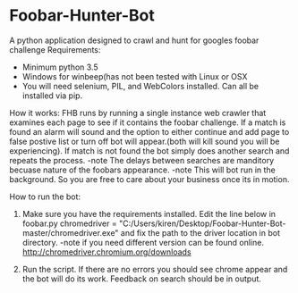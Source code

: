 # Foobar-Hunter-Bot
A python application designed to crawl and hunt for googles foobar challenge
Requirements:
- Minimum python 3.5
- Windows for winbeep(has not been tested with Linux or OSX
- You will need selenium, PIL, and WebColors installed. Can all be installed via pip.
  
How it works:
  FHB runs by running a single instance web crawler that examines each page to see if it contains the foobar challenge. If a match is found an alarm will sound
and the option to either continue and add page to false postive list or turn off bot will appear.(both will kill sound you will be experiencing). If match is not found the bot simply does another search and repeats the process.
  -note The delays between searches are manditory becuase nature of the foobars appearance.
  -note This will bot run in the background. So you are free to care about your business once its in motion.

How to run the bot:
  1. Make sure you have the requirements installed. Edit the line below in foobar.py
chromedriver = "C:/Users/kiren/Desktop/Foobar-Hunter-Bot-master/chromedriver.exe" and fix the path to the driver location in bot directory.
-note if you need different version can be found online. http://chromedriver.chromium.org/downloads

2. Run the script.
  If there are no errors you should see chrome appear and the bot will do its work. Feedback on search should be in output.




  
   


